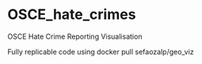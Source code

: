 # OSCE_hate_crimes

OSCE Hate Crime Reporting Visualisation

Fully replicable code using docker pull sefaozalp/geo_viz
